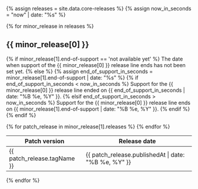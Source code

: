 {% assign releases = site.data.core-releases %}
{% assign now_in_seconds = "now" | date: "%s" %}

{% for minor_release in releases %}

## {{ minor_release[0] }}
{% if minor_release[1].end-of-support == 'not available yet' %}
The date when support of the {{ minor_release[0] }} release line ends has not been set yet.
{% else %}
{% assign end_of_support_in_seconds = minor_release[1].end-of-support | date: "%s" %}
{% if end_of_support_in_seconds < now_in_seconds %}
Support for the {{ minor_release[0] }} release line ended on {{ end_of_support_in_seconds | date: "%B&nbsp;%e, %Y" }}.
{% elsif end_of_support_in_seconds > now_in_seconds %}
Support for the {{ minor_release[0] }} release line ends on {{ minor_release[1].end-of-support | date: "%B&nbsp;%e, %Y" }}.
{% endif %}
{% endif %}

<table>
  <thead>
    <tr>
      <th>Patch version</th>
      <th>Release date</th>
    </tr>
  </thead>
  <tbody>
  {% for patch_release in minor_release[1].releases %}
    <tr>
        <td>{{ patch_release.tagName }}</td>
        <td>{{ patch_release.publishedAt | date: "%B&nbsp;%e, %Y" }}</td>
    </tr>
  {% endfor %}<!-- patch_releases -->
  </tbody>
</table>

{% endfor %} <!-- minor_releases -->
